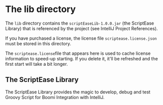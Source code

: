 # The lib directory

The `lib` directory contains the `scriptEaseLib-1.0.0.jar` (the ScriptEase Library) that is referenced by the project (see IntelliJ Project References). 

If you have purchased a license, the license file `scriptease.license.json` must be stored in this directory. 

The `scriptease.license`file that appears here is used to cache license information to speed-up starting. If you delete it, it'll be refreshed and the first start will take a bit longer.

## The ScriptEase Library

The ScriptEase Library provides the magic to develop, debug and test Groovy Script for Boomi Integration with IntelliJ.